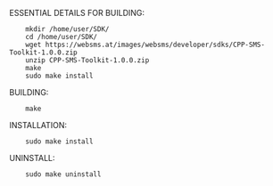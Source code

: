 ESSENTIAL DETAILS FOR BUILDING:
	    
	    mkdir /home/user/SDK/
	    cd /home/user/SDK/
	    wget https://websms.at/images/websms/developer/sdks/CPP-SMS-Toolkit-1.0.0.zip
	    unzip CPP-SMS-Toolkit-1.0.0.zip
	    make
	    sudo make install

BUILDING:	    
	    
	    make
		
INSTALLATION:	    
	    
	    sudo make install
	   
UNINSTALL:
		
	    sudo make uninstall
